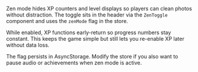 Zen mode hides XP counters and level displays so players can clean photos without distraction. The toggle sits in the header via the `ZenToggle` component and uses the `zenMode` flag in the store.

While enabled, XP functions early-return so progress numbers stay constant. This keeps the game simple but still lets you re-enable XP later without data loss.

The flag persists in AsyncStorage. Modify the store if you also want to pause audio or achievements when zen mode is active.
